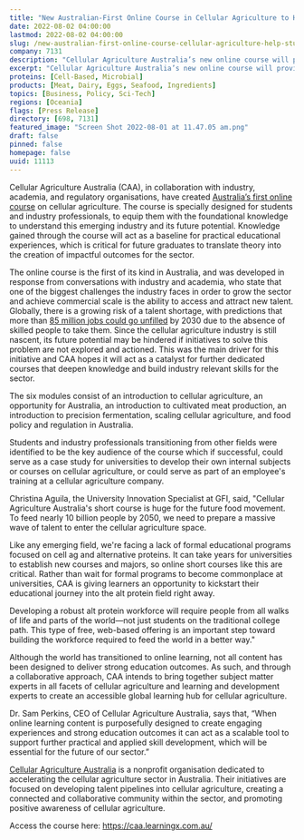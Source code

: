```yaml
---
title: "New Australian-First Online Course in Cellular Agriculture to Help Students and Professionals Break into the Sector"
date: 2022-08-02 04:00:00
lastmod: 2022-08-02 04:00:00
slug: /new-australian-first-online-course-cellular-agriculture-help-students-and-professionals
company: 7131
description: "Cellular Agriculture Australia’s new online course will provide students and professionals the foundational knowledge to make their own impact in cellular agriculture, whether it be  joining a company, investing in the sector, or pursuing further education in the area"
excerpt: "Cellular Agriculture Australia’s new online course will provide students and professionals the foundational knowledge to make their own impact in cellular agriculture, whether it be  joining a company, investing in the sector, or pursuing further education in the area"
proteins: [Cell-Based, Microbial]
products: [Meat, Dairy, Eggs, Seafood, Ingredients]
topics: [Business, Policy, Sci-Tech]
regions: [Oceania]
flags: [Press Release]
directory: [698, 7131]
featured_image: "Screen Shot 2022-08-01 at 11.47.05 am.png"
draft: false
pinned: false
homepage: false
uuid: 11113
---
```

<p>Cellular Agriculture Australia (CAA), in collaboration with industry, academia, and regulatory organisations, have created <a href="https://caa.learningx.com.au/">Australia’s first online course</a> on cellular agriculture. The course is specially designed for students and industry professionals, to equip them with the foundational knowledge to understand this emerging industry and its future potential. Knowledge gained through the course will act as a baseline for practical educational experiences, which is critical for future graduates to translate theory into the creation of impactful outcomes for the sector.</p>
<p>The online course is the first of its kind in Australia, and was developed in response from conversations with industry and academia, who state that one of the biggest challenges the industry faces in order to grow the sector and achieve commercial scale is the ability to access and attract new talent. Globally, there is a growing risk of a talent shortage, with predictions that more than <a href="https://www.kornferry.com/insights/this-week-in-leadership/talent-crunch-future-of-work">85 million jobs could go unfilled</a> by 2030 due to the absence of skilled people to take them. Since the cellular agriculture industry is still nascent, its future potential may be hindered if initiatives to solve this problem are not explored and actioned. This was the main driver for this initiative and CAA hopes it will act as a catalyst for further dedicated courses that deepen knowledge and build industry relevant skills for the sector.</p>
<p>The six modules consist of an introduction to cellular agriculture, an opportunity for Australia, an introduction to cultivated meat production, an introduction to precision fermentation, scaling cellular agriculture, and food policy and regulation in Australia.</p>
<p>Students and industry professionals transitioning from other fields were identified to be the key audience of the course which if successful, could serve as a case study for universities to develop their own internal subjects or courses on cellular agriculture, or could serve as part of an employee's training at a cellular agriculture company. </p>
<p>Christina Aguila, the University Innovation Specialist at GFI, said, "Cellular Agriculture Australia's short course is huge for the future food movement. To feed nearly 10 billion people by 2050, we need to prepare a massive wave of talent to enter the cellular agriculture space.</p>
<p>Like any emerging field, we're facing a lack of formal educational programs focused on cell ag and alternative proteins. It can take years for universities to establish new courses and majors, so online short courses like this are critical. Rather than wait for formal programs to become commonplace at universities, CAA is giving learners an opportunity to kickstart their educational journey into the alt protein field right away.</p>
<p>Developing a robust alt protein workforce will require people from all walks of life and parts of the world—not just students on the traditional college path. This type of free, web-based offering is an important step toward building the workforce required to feed the world in a better way."</p>
<p>Although the world has transitioned to online learning, not all content has been designed to deliver strong education outcomes. As such, and through a collaborative approach, CAA intends to bring together subject matter experts in all facets of cellular agriculture and learning and development experts to create an accessible global learning hub for cellular agriculture.</p>
<p>Dr. Sam Perkins, CEO of Cellular Agriculture Australia, says that, “When online learning content is purposefully designed to create engaging experiences and strong education outcomes it can act as a scalable tool to support further practical and applied skill development, which will be essential for the future of our sector.”</p>
<p><a href="https://cellularagricultureaustralia.org/">Cellular Agriculture Australia</a> is a nonprofit organisation dedicated to accelerating the cellular agriculture sector in Australia. Their initiatives are focused on developing talent pipelines into cellular agriculture, creating a connected and collaborative community within the sector, and promoting positive awareness of cellular agriculture.</p>
<p>Access the course here: <a href="https://caa.learningx.com.au/">https://caa.learningx.com.au/</a></p>
